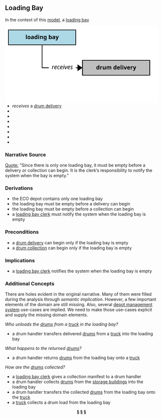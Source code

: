 ## Loading Bay

In the context of this [model](../domain-inventory.md), a [loading bay][loading.bay]

<img align="right" src="../images/loading_bay_receives.svg" />

<ul>
 <li><i>receives</i> a <a href="drum.delivery.md">drum delivery</a></li>
 <li> </li>
 <li> </li>
 <li> </li>
 <li> </li>
 <li> </li>
 <li> </li>
 <li> </li>
</ul>



### Narrative Source

[Quote:][narrative]
"Since there is only one loading bay, it must be empty before a delivery or collection can begin.
It is the clerk’s responsibility to notify the system when the bay is empty."

### Derivations

* the ECO depot contains only one loading bay
* the loading bay must be empty before a delivery can begin
* the loading bay must be empty before a collection can begin
* a [loading bay clerk][loading.bay.clerk] must notify the system when the loading bay is empty

### Preconditions

* a [drum delivery][drum.delivery] can begin only if the loading bay is empty
* a [drum collection][drum.collection] can begin only if the loading bay is empty

### Implications

* a [loading bay clerk][loading.bay.clerk] notifies the system when the loading bay is empty

### Additional Concepts

There are holes evident in the original narrative. Many of them were filled during the analysis
through _semantic implication_. However, a few important elements of the domain are still missing.
Also, several [depot management system][depot.management.system] use-cases are implied.
We need to make those use-cases explicit and supply the missing domain elements.

_Who unloads the [drums][drum] from a [truck][truck] in the loading bay?_
* a drum handler transfers delivered [drums][drum] from a [truck][truck] into the loading bay

_What happens to the returned [drums][drum]?_
* a drum handler returns [drums][drum] from the loading bay onto a [truck][truck]

_How are the [drums][drum] collected?_
* a [loading bay clerk][loading.bay.clerk] gives a collection manifest to a drum handler
* a drum handler collects [drums][drum] from the [storage buildings][storage.building] into the loading bay
* a drum handler transfers the collected [drums][drum] from the loading bay onto the [truck][truck]
* a [truck][truck] collects a drum load from the loading bay


[narrative]: ../original-narrative.md#loading-bay


<div align="center"><b>&sect; &sect; &sect;</b></div>

[EPA]: EPA.md
[EPAs]: EPA.md
[EPA.regulation]: EPA.regulation.md
[EPA.regulations]: EPA.regulation.md
[building.description]: building.description.md
[building.descriptions]: building.description.md
[chemical.description]: chemical.description.md
[chemical.descriptions]: chemical.description.md
[company.regulation]: company.regulation.md
[company.regulations]: company.regulation.md
[depot]: depot.md
[depots]: depot.md
[depot.building]: depot.building.md
[depot.buildings]: depot.building.md
[depot.distance.unit]: depot.distance.unit.md
[depot.distance.units]: depot.distance.unit.md
[depot.management]: depot.management.md
[depot.managements]: depot.management.md
[depot.management.system]: depot.management.system.md
[depot.management.systems]: depot.management.system.md
[depot.manager]: depot.manager.md
[depot.managers]: depot.manager.md
[depot.map]: depot.map.md
[depot.maps]: depot.map.md
[depot.monitoring]: depot.monitoring.md
[depot.monitorings]: depot.monitoring.md
[depot.volume.unit]: depot.volume.unit.md
[depot.volume.units]: depot.volume.unit.md
[depot.vulnerability]: depot.vulnerability.md
[depot.vulnerabilities]: depot.vulnerability.md
[depot.weight.unit]: depot.weight.unit.md
[depot.weight.units]: depot.weight.unit.md
[drum]: drum.md
[drums]: drum.md
[drum.collection]: drum.collection.md
[drum.collections]: drum.collection.md
[drum.delivery]: drum.delivery.md
[drum.deliveries]: drum.delivery.md
[drum.description]: drum.description.md
[drum.descriptions]: drum.description.md
[drum.identifier]: drum.identifier.md
[drum.identifiers]: drum.identifier.md
[drum.inventory]: drum.inventory.md
[drum.inventories]: drum.inventory.md
[drum.label]: drum.label.md
[drum.labels]: drum.label.md
[drum.storage]: drum.storage.md
[drum.storages]: drum.storage.md
[drum.storage.allocation]: drum.storage.allocation.md
[drum.storage.allocations]: drum.storage.allocation.md
[drum.storage.license]: drum.storage.license.md
[drum.storage.licenses]: drum.storage.license.md
[drum.storage.license.description]: drum.storage.license.description.md
[drum.storage.license.descriptions]: drum.storage.license.description.md
[hazard.type]: hazard.type.md
[hazard.types]: hazard.type.md
[hazardous.chemical]: hazardous.chemical.md
[hazardous.chemicals]: hazardous.chemical.md
[license.inventory]: license.inventory.md
[license.inventories]: license.inventory.md
[loading.bay]: loading.bay.md
[loading.bays]: loading.bay.md
[loading.bay.clerk]: loading.bay.clerk.md
[loading.bay.clerks]: loading.bay.clerk.md
[safety.violation]: safety.violation.md
[safety.violations]: safety.violation.md
[staff.building]: staff.building.md
[staff.buildings]: staff.building.md
[storage.building]: storage.building.md
[storage.buildings]: storage.building.md
[truck]: truck.md
[trucks]: truck.md

